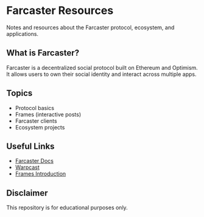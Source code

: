 # Farcaster Resources

Notes and resources about the Farcaster protocol, ecosystem, and applications.

## What is Farcaster?
Farcaster is a decentralized social protocol built on Ethereum and Optimism.  
It allows users to own their social identity and interact across multiple apps.

## Topics
- Protocol basics
- Frames (interactive posts)
- Farcaster clients
- Ecosystem projects

## Useful Links
- [Farcaster Docs](https://docs.farcaster.xyz/)
- [Warpcast](https://warpcast.com/)
- [Frames Introduction](https://docs.farcaster.xyz/learn/what-is-farcaster/frames)

## Disclaimer
This repository is for educational purposes only.
